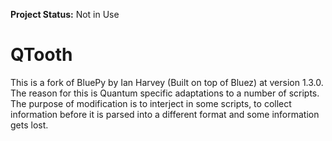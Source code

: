 <b> Project Status:</b> Not in Use

QTooth
======

This is a fork of BluePy by Ian Harvey (Built on top of Bluez) at version 1.3.0.
The reason for this is Quantum specific adaptations to a number of scripts.
The purpose of modification is to interject in some scripts, to collect information before it is parsed into a different format and some information gets lost.
